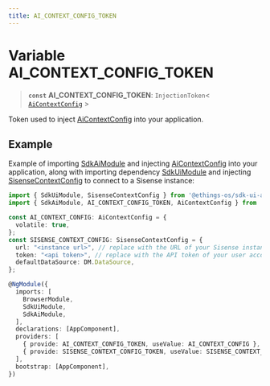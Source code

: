 ```yaml
---
title: AI_CONTEXT_CONFIG_TOKEN
---
```


# Variable AI\_CONTEXT\_CONFIG\_TOKEN

> **`const`** **AI\_CONTEXT\_CONFIG\_TOKEN**: `InjectionToken`\< [`AiContextConfig`](../interfaces/interface.AiContextConfig.md) \>

Token used to inject [AiContextConfig](../interfaces/interface.AiContextConfig.md) into your application.

## Example

Example of importing [SdkAiModule](class.SdkAiModule.md) and injecting [AiContextConfig](../interfaces/interface.AiContextConfig.md) into your application,
along with importing dependency [SdkUiModule](../contexts/class.SdkUiModule.md) and injecting [SisenseContextConfig](../interfaces/interface.SisenseContextConfig.md) to connect to a Sisense instance:

```ts
import { SdkUiModule, SisenseContextConfig } from '@ethings-os/sdk-ui-angular';
import { SdkAiModule, AI_CONTEXT_CONFIG_TOKEN, AiContextConfig } from '@ethings-os/sdk-ui-angular/ai';

const AI_CONTEXT_CONFIG: AiContextConfig = {
  volatile: true,
};
const SISENSE_CONTEXT_CONFIG: SisenseContextConfig = {
  url: "<instance url>", // replace with the URL of your Sisense instance
  token: "<api token>", // replace with the API token of your user account
  defaultDataSource: DM.DataSource,
};

@NgModule({
  imports: [
    BrowserModule,
    SdkUiModule,
    SdkAiModule,
  ],
  declarations: [AppComponent],
  providers: [
    { provide: AI_CONTEXT_CONFIG_TOKEN, useValue: AI_CONTEXT_CONFIG },
    { provide: SISENSE_CONTEXT_CONFIG_TOKEN, useValue: SISENSE_CONTEXT_CONFIG },
  ],
  bootstrap: [AppComponent],
})
```
